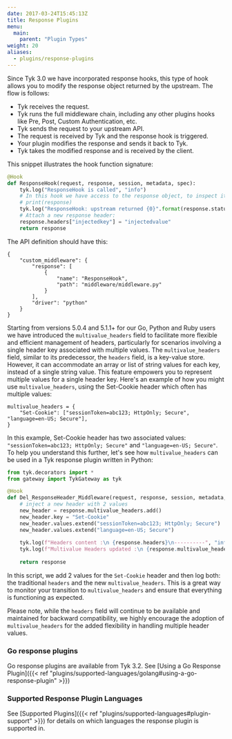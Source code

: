 ```yaml
---
date: 2017-03-24T15:45:13Z
title: Response Plugins
menu:
  main:
    parent: "Plugin Types"
weight: 20
aliases: 
  - plugins/response-plugins
---
```


Since Tyk 3.0 we have incorporated response hooks, this type of hook allows you to modify the response object returned by the upstream. The flow is follows:

- Tyk receives the request.
- Tyk runs the full middleware chain, including any other plugins hooks like Pre, Post, Custom Authentication, etc.
- Tyk sends the request to your upstream API.
- The request is received by Tyk and the response hook is triggered.
- Your plugin modifies the response and sends it back to Tyk.
- Tyk takes the modified response and is received by the client.

This snippet illustrates the hook function signature:

```python
@Hook
def ResponseHook(request, response, session, metadata, spec):
    tyk.log("ResponseHook is called", "info")
    # In this hook we have access to the response object, to inspect it, uncomment the following line:
    # print(response)
    tyk.log("ResponseHook: upstream returned {0}".format(response.status_code), "info")
    # Attach a new response header:
    response.headers["injectedkey"] = "injectedvalue"
    return response
```

The API definition should have this:

```
{
    "custom_middleware": {
        "response": [
            {
                "name": "ResponseHook",
                "path": "middleware/middleware.py"
            }
        ],
        "driver": "python"
    }
}
```

Starting from versions 5.0.4 and 5.1.1+ for our Go, Python and Ruby users we have introduced the `multivalue_headers` field to facilitate more flexible and efficient management of headers, particularly for scenarios involving a single header key associated with multiple values.  The `multivalue_headers` field, similar to its predecessor, the `headers` field, is a key-value store. However, it can accommodate an array or list of string values for each key, instead of a single string value. This feature empowers you to represent multiple values for a single header key. Here's an example of how you might use `multivalue_headers`, using the Set-Cookie header which often has multiple values:

```
multivalue_headers = {
    "Set-Cookie": ["sessionToken=abc123; HttpOnly; Secure", "language=en-US; Secure"],
}
```

In this example, Set-Cookie header has two associated values: `"sessionToken=abc123; HttpOnly; Secure"` and `"language=en-US; Secure"`.  To help you understand this further, let's see how `multivalue_headers` can be used in a Tyk response plugin written in Python:

```python
from tyk.decorators import *
from gateway import TykGateway as tyk

@Hook
def Del_ResponseHeader_Middleware(request, response, session, metadata, spec):
    # inject a new header with 2 values
    new_header = response.multivalue_headers.add()
    new_header.key = "Set-Cookie"
    new_header.values.extend("sessionToken=abc123; HttpOnly; Secure")
    new_header.values.extend("language=en-US; Secure")
    
    tyk.log(f"Headers content :\n {response.headers}\n----------", "info")
    tyk.log(f"Multivalue Headers updated :\n {response.multivalue_headers}\n----------", "info")
    
    return response
```

In this script, we add 2 values for the `Set-Cookie` header and then log both: the traditional `headers` and the new `multivalue_headers`. This is a great way to monitor your transition to `multivalue_headers` and ensure that everything is functioning as expected.

Please note, while the `headers` field will continue to be available and maintained for backward compatibility, we highly encourage the adoption of `multivalue_headers` for the added flexibility in handling multiple header values.

### Go response plugins

Go response plugins are available from Tyk 3.2. See [Using a Go Response Plugin]({{< ref "plugins/supported-languages/golang#using-a-go-response-plugin" >}})

### Supported Response Plugin Languages

See [Supported Plugins]({{< ref "plugins/supported-languages#plugin-support" >}}) for details on which languages the response plugin is supported in.
